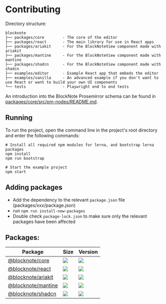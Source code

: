 # Contributing

Directory structure:

```
blocknote
├── packages/core        - The core of the editor
├── packages/react       - The main library for use in React apps
├── packages/ariakit     - For the BlockNoteView component made with ariakit
├── packages/mantine     - For the BlockNoteView component made with mantine
├── packages/shadcn      - For the BlockNoteView component made with shadcn
├── examples/editor      - Example React app that embeds the editor
├── examples/vanilla     - An advanced example if you don't want to use React or want to build your own UI components
└── tests                - Playwright end to end tests
```

An introduction into the BlockNote Prosemirror schema can be found in [packages/core/src/pm-nodes/README.md](https://github.com/TypeCellOS/BlockNote/blob/main/packages/core/src/pm-nodes/README.md).

## Running

To run the project, open the command line in the project's root directory and enter the following commands:

    # Install all required npm modules for lerna, and bootstrap lerna packages
    npm install
    npm run bootstrap

    # Start the example project
    npm start

## Adding packages

- Add the dependency to the relevant `package.json` file (packages/xxx/package.json)
- run `npm run install-new-packages`
- Double check `package-lock.json` to make sure only the relevant packages have been affected

## Packages:

| Package                                                                                  | Size                                                                                                                                                                                  | Version                                                                                                                                    |
| ---------------------------------------------------------------------------------------- | ------------------------------------------------------------------------------------------------------------------------------------------------------------------------------------- | ------------------------------------------------------------------------------------------------------------------------------------------ |
| [@blocknote/core](https://github.com/TypeCellOS/BlockNote/tree/main/packages/core)       | <a href="https://bundlephobia.com/result?p=@blocknote/core@latest"><img src="https://img.shields.io/bundlephobia/minzip/@blocknote/core?color=%238ab4f8&label=gzip%20size"></a>       | <a href="https://www.npmjs.com/package/@blocknote/core"><img src="https://img.shields.io/npm/v/@blocknote/core.svg?color=%23c1a8e2"></a>   |
| [@blocknote/react](https://github.com/TypeCellOS/BlockNote/tree/main/packages/react)     | <a href="https://bundlephobia.com/result?p=@blocknote/react@latest"><img src="https://img.shields.io/bundlephobia/minzip/@blocknote/react?color=%238ab4f8&label=gzip%20size"></a>     | <a href="https://www.npmjs.com/package/@blocknote/react"><img src="https://img.shields.io/npm/v/@blocknote/react?color=%23c1a8e2"></a>     |
| [@blocknote/ariakit](https://github.com/TypeCellOS/BlockNote/tree/main/packages/ariakit) | <a href="https://bundlephobia.com/result?p=@blocknote/ariakit@latest"><img src="https://img.shields.io/bundlephobia/minzip/@blocknote/ariakit?color=%238ab4f8&label=gzip%20size"></a> | <a href="https://www.npmjs.com/package/@blocknote/ariakit"><img src="https://img.shields.io/npm/v/@blocknote/ariakit?color=%23c1a8e2"></a> |
| [@blocknote/mantine](https://github.com/TypeCellOS/BlockNote/tree/main/packages/mantine) | <a href="https://bundlephobia.com/result?p=@blocknote/mantine@latest"><img src="https://img.shields.io/bundlephobia/minzip/@blocknote/mantine?color=%238ab4f8&label=gzip%20size"></a> | <a href="https://www.npmjs.com/package/@blocknote/mantine"><img src="https://img.shields.io/npm/v/@blocknote/mantine?color=%23c1a8e2"></a> |
| [@blocknote/shadcn](https://github.com/TypeCellOS/BlockNote/tree/main/packages/shadcn)   | <a href="https://bundlephobia.com/result?p=@blocknote/shadcn@latest"><img src="https://img.shields.io/bundlephobia/minzip/@blocknote/shadcn?color=%238ab4f8&label=gzip%20size"></a>   | <a href="https://www.npmjs.com/package/@blocknote/shadcn"><img src="https://img.shields.io/npm/v/@blocknote/shadcn?color=%23c1a8e2"></a>   |
